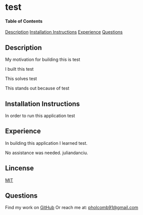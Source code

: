 # test

#### Table of Contents
[Description](#description)
[Installation Instructions](#installation-instructions)
[Experience](#experience)
[Questions](#questions)

## Description

My motivation for building this is test

I built this test

This solves test

This stands out because of test

## Installation Instructions

In order to run this application test

## Experience

In building this application I learned test.

No assistance was needed. juliandanciu.

## Lincense

[MIT](https://opensource.org/licenses/MIT0)

## Questions

Find my work on [GitHub](github.com/pholcomb91)
Or reach me at: pholcomb91@gmail.com
